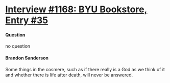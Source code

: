 # [Interview #1168: BYU Bookstore, Entry #35](https://www.theoryland.com/intvmain.php?i=1168#35)

#### Question

no question

#### Brandon Sanderson

Some things in the cosmere, such as if there really is a God as we think of it and whether there is life after death, will never be answered.

